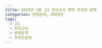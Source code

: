```yaml
---
title: 2025년 3월 고1 모의고사 영어 무관한 문장
categories: 변형문제, 2025년
tags:
  - 고1
  - 모의고사
  - 변형문제
  - 무관한문장
---
```

